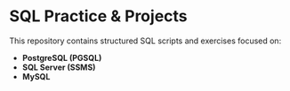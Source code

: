 # SQL Practice & Projects

This repository contains structured SQL scripts and exercises focused on:

- **PostgreSQL (PGSQL)**
- **SQL Server (SSMS)**
- **MySQL**